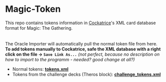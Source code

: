 Magic-Token
=================

This repo contains tokens information in [Cockatrice](http://github.com/cockatrice/cockatirce)'s XML card database format for Magic: The Gathering.
<br><br><br>
The Oracle Importer will automatically pull the normal token file from here.<br>
**To add tokens manually to Cockatrice, safe the XML database with a right click on the file &rarr; `Save Link As...`**
*(not perfect, because no description on how to import to the programm - needed? good change at all?)*<br>

- Normal tokens: [**tokens.xml**](https://raw.githubusercontent.com/Cockatrice/Magic-Token/master/tokens.xml)<br>
- Tokens from the challenge decks (Theros block):  [**challenge_tokens.xml**](https://raw.githubusercontent.com/Cockatrice/Magic-Token/master/challenge_tokens.xml)
